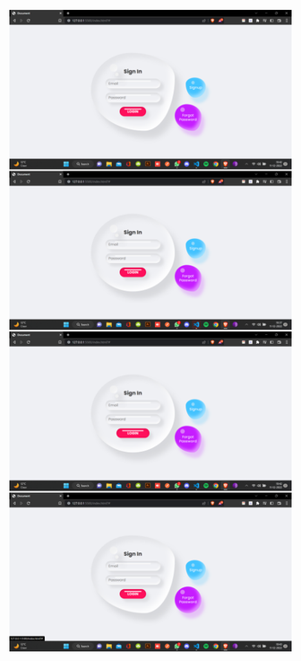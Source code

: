 ![plot](./image/pic1.png)
![plot](./image/pic.png)
![plot](./image/pic2.png)
![plot](./image/pic3.png)
